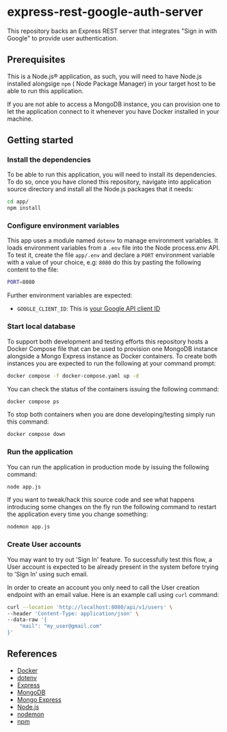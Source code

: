 # express-rest-google-auth-server
This repository backs an Express REST server that integrates "Sign in with Google" to provide user authentication.

## Prerequisites

This is a Node.js® application, as such, you will need to have Node.js installed alongsige `npm` ( Node Package Manager) in your target host to be able to run this application.

If you are not able to access a MongoDB instance, you can provision one to let the application connect to it whenever you have Docker installed in your machine.

## Getting started

### Install the dependencies

To be able to run this application, you will need to install its dependencies. To do so, once you have cloned this repository, navigate into application source directory and install all the Node.js packages that it needs: 

```bash
cd app/
npm install
```

### Configure environment variables

This app uses a module named `dotenv` to manage environment variables. It loads environment variables from a `.env` file into the Node process.env API. To test it, create the file `app/.env` and declare a `PORT` environment variable with a value of your choice, e.g: `8080` do this by pasting the following content to the file:

```bash
PORT=8080
```

Further environment variables are expected:

- `GOOGLE_CLIENT_ID`: This is [your Google API client ID](https://developers.google.com/identity/gsi/web/guides/get-google-api-clientid)

### Start local database

To support both development and testing efforts this repository hosts a Docker Compose file that can be used to provision one MongoDB instance alongside a Mongo Express instance as Docker containers. To create both instances you are expected to run the following at your command prompt:

```bash
docker compose -f docker-compose.yaml up -d
```

You can check the status of the containers issuing the following command:

```bash
docker compose ps
```

To stop both containers when you are done developing/testing simply run this command:

```bash
docker compose down
```

### Run the application

You can run the application in production mode by issuing the following command:

```bash
node app.js
```

If you want to tweak/hack this source code and see what happens introducing some changes on the fly run the following command to restart the application every time you change something:

```bash
nodemon app.js
```

### Create User accounts

You may want to try out 'Sign In' feature. To successfully test this flow, a User account is expected to be already present in the system before trying to 'Sign In' using such email.  

In order to create an account you only need to call the User creation endpoint with an email value. Here is an example call using `curl` command:

```bash
curl --location 'http://localhost:8080/api/v1/users' \
--header 'Content-Type: application/json' \
--data-raw '{
    "mail": "my_user@gmail.com"
}'
```

## References

- [Docker](https://www.docker.com/)
- [dotenv](https://www.npmjs.com/package/dotenv)
- [Express](https://www.npmjs.com/package/express)
- [MongoDB](https://www.mongodb.com/)
- [Mongo Express](https://github.com/mongo-express/mongo-express)
- [Node.js](https://nodejs.org/)
- [nodemon](https://www.npmjs.com/package/nodemon)
- [npm](https://www.npmjs.com/package/npm)
